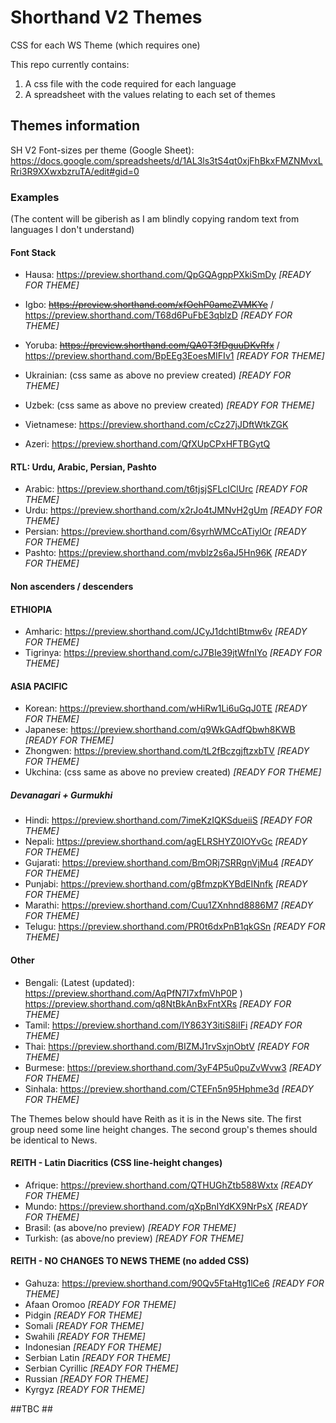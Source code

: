 # Shorthand V2 Themes

CSS for each WS Theme (which requires one)

This repo currently contains:
1. A css file with the code required for each language
2. A spreadsheet with the values relating to each set of themes


## Themes information

SH V2 Font-sizes per theme (Google Sheet):
https://docs.google.com/spreadsheets/d/1AL3ls3tS4qt0xjFhBkxFMZNMvxLRri3R9XXwxbzruTA/edit#gid=0

### Examples
(The content will be giberish as I am blindly copying random text from languages I don't understand)


#### Font Stack

- Hausa: https://preview.shorthand.com/QpGQAgppPXkiSmDy *[READY FOR THEME]*
- Igbo: ~~https://preview.shorthand.com/xfOehP0amcZVMKYe~~ / https://preview.shorthand.com/T68d6PuFbE3qblzD *[READY FOR THEME]*
- Yoruba: ~~https://preview.shorthand.com/QA0T3fDguuDKvRfx~~ / https://preview.shorthand.com/BpEEg3EoesMIFIv1 *[READY FOR THEME]*
- Ukrainian: (css same as above no preview created) *[READY FOR THEME]*
- Uzbek: (css same as above no preview created) *[READY FOR THEME]*

- Vietnamese: https://preview.shorthand.com/cCz27jJDftWtkZGK
- Azeri: https://preview.shorthand.com/QfXUpCPxHFTBGytQ

#### RTL: Urdu, Arabic, Persian, Pashto
- Arabic: https://preview.shorthand.com/t6tjsjSFLcIClUrc *[READY FOR THEME]*
- Urdu: https://preview.shorthand.com/x2rJo4tJMNvH2gUm *[READY FOR THEME]*
- Persian: https://preview.shorthand.com/6syrhWMCcATiylOr *[READY FOR THEME]*
- Pashto: https://preview.shorthand.com/mvblz2s6aJ5Hn96K *[READY FOR THEME]*

#### Non ascenders / descenders

#### ETHIOPIA
- Amharic: https://preview.shorthand.com/JCyJ1dchtlBtmw6v *[READY FOR THEME]*
- Tigrinya: https://preview.shorthand.com/cJ7BIe39jtWfnIYo *[READY FOR THEME]*

#### ASIA PACIFIC
- Korean: https://preview.shorthand.com/wHiRw1Li6uGqJ0TE *[READY FOR THEME]*
- Japanese: https://preview.shorthand.com/q9WkGAdfQbwh8KWB *[READY FOR THEME]*
- Zhongwen: https://preview.shorthand.com/tL2fBczgjftzxbTV *[READY FOR THEME]*
- Ukchina: (css same as above no preview created) *[READY FOR THEME]*

##### Devanagari + Gurmukhi

- Hindi: https://preview.shorthand.com/7imeKzIQKSdueiiS *[READY FOR THEME]*
- Nepali: https://preview.shorthand.com/agELRSHYZ0IOYvGc *[READY FOR THEME]*
- Gujarati: https://preview.shorthand.com/BmORj7SRRgnVjMu4 *[READY FOR THEME]*
- Punjabi: https://preview.shorthand.com/gBfmzpKYBdEINnfk *[READY FOR THEME]*
- Marathi: https://preview.shorthand.com/Cuu1ZXnhnd8886M7 *[READY FOR THEME]*
- Telugu: https://preview.shorthand.com/PR0t6dxPnB1qkGSn *[READY FOR THEME]*

#### Other

- Bengali: (Latest (updated): https://preview.shorthand.com/AqPfN7I7xfmVhP0P ) https://preview.shorthand.com/q8NtBkAnBxFntXRs *[READY FOR THEME]*
- Tamil: https://preview.shorthand.com/IY863Y3itiS8iIFi *[READY FOR THEME]*
- Thai: https://preview.shorthand.com/BIZMJ1rvSxjnObtV *[READY FOR THEME]*
- Burmese: https://preview.shorthand.com/3yF4P5u0puZvWvw3 *[READY FOR THEME]*
- Sinhala: https://preview.shorthand.com/CTEFn5n95Hphme3d *[READY FOR THEME]*

The Themes below should have Reith as it is in the News site. The first group need some line height changes. The second group's themes should be identical to News.

#### REITH - Latin Diacritics (CSS line-height changes)
- Afrique: https://preview.shorthand.com/QTHUGhZtb588Wxtx *[READY FOR THEME]*
- Mundo: https://preview.shorthand.com/qXpBnIYdKX9NrPsX *[READY FOR THEME]*
- Brasil: (as above/no preview) *[READY FOR THEME]*
- Turkish: (as above/no preview) *[READY FOR THEME]*


#### REITH - NO CHANGES TO NEWS THEME (no added CSS)

- Gahuza: https://preview.shorthand.com/90Qv5FtaHtg1lCe6 *[READY FOR THEME]*
- Afaan Oromoo *[READY FOR THEME]*
- Pidgin *[READY FOR THEME]*
- Somali *[READY FOR THEME]*
- Swahili *[READY FOR THEME]*
- Indonesian *[READY FOR THEME]*
- Serbian Latin *[READY FOR THEME]*
- Serbian Cyrillic *[READY FOR THEME]*
- Russian *[READY FOR THEME]*
- Kyrgyz *[READY FOR THEME]*

##TBC ##
